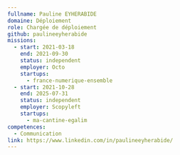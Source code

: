 ```yaml
---
fullname: Pauline EYHERABIDE
domaine: Déploiement
role: Chargée de déploiement
github: paulineeyherabide
missions:
  - start: 2021-03-18
    end: 2021-09-30
    status: independent
    employer: Octo
    startups:
      - france-numerique-ensemble
  - start: 2021-10-28
    end: 2025-07-31
    status: independent
    employer: Scopyleft
    startups:
      - ma-cantine-egalim
competences:
  - Communication
link: https://www.linkedin.com/in/paulineeyherabide/
---
```

